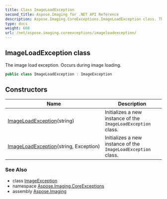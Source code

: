 ```yaml
---
title: Class ImageLoadException
second_title: Aspose.Imaging for .NET API Reference
description: Aspose.Imaging.CoreExceptions.ImageLoadException class. The image load exception. Occurs during image loading
type: docs
weight: 660
url: /net/aspose.imaging.coreexceptions/imageloadexception/
---
```

## ImageLoadException class

The image load exception. Occurs during image loading.

```csharp
public class ImageLoadException : ImageException
```

## Constructors

| Name | Description |
| --- | --- |
| [ImageLoadException](imageloadexception/#constructor)(string) | Initializes a new instance of the `ImageLoadException` class. |
| [ImageLoadException](imageloadexception/#constructor_1)(string, Exception) | Initializes a new instance of the `ImageLoadException` class. |

### See Also

* class [ImageException](../imageexception/)
* namespace [Aspose.Imaging.CoreExceptions](../../aspose.imaging.coreexceptions/)
* assembly [Aspose.Imaging](../../)


